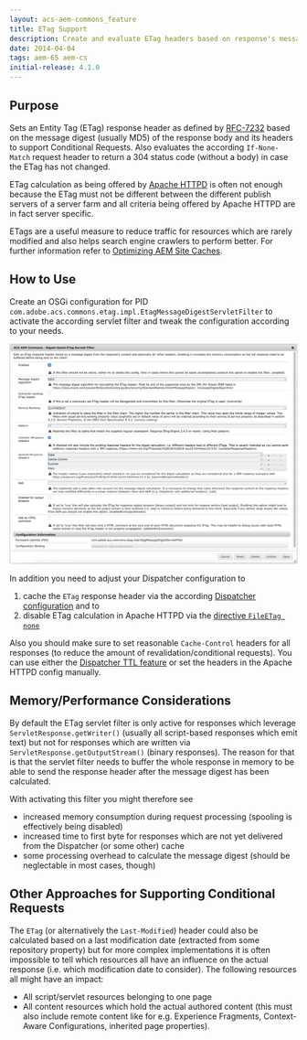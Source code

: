 ```yaml
---
layout: acs-aem-commons_feature
title: ETag Support
description: Create and evaluate ETag headers based on response's message digest
date: 2014-04-04
tags: aem-65 aem-cs
initial-release: 4.1.0
---
```


## Purpose

Sets an Entity Tag (ETag) response header as defined by [RFC-7232](https://tools.ietf.org/html/rfc7232) based on the message digest (usually MD5) of the response body and its headers to support Conditional Requests. Also evaluates the according `If-None-Match` request header to return a 304 status code (without a body) in case the ETag has not changed.

ETag calculation as being offered by [Apache HTTPD](https://httpd.apache.org/docs/2.4/mod/core.html#fileetag) is often not enough because the ETag must not be different between the different publish servers of a server farm and all criteria being offered by Apache HTTPD are in fact server specific.

ETags are a useful measure to reduce traffic for resources which are rarely modified and also helps search engine crawlers to perform better.
For further information refer to [Optimizing AEM Site Caches](https://helpx.adobe.com/experience-manager/kb/optimizing-aem-site-caches.html).

## How to Use

Create an OSGi configuration for PID `com.adobe.acs.commons.etag.impl.EtagMessageDigestServletFilter` to activate the according servlet filter and tweak the configuration according to your needs.

![image](images/osgi-configuration.png)

In addition you need to adjust your Dispatcher configuration to
1. cache the `ETag` response header via the according [Dispatcher configuration](https://docs.adobe.com/content/help/en/experience-manager-dispatcher/using/configuring/dispatcher-configuration.html#caching-http-response-headers) and to
1. disable ETag calculation in Apache HTTPD via the [directive `FileETag none`](https://httpd.apache.org/docs/2.4/mod/core.html#fileetag)

Also you should make sure to set reasonable `Cache-Control` headers for all responses (to reduce the amount of revalidation/conditional requests). You can use either the [Dispatcher TTL feature](../dispatcher-ttl/) or set the headers in the Apache HTTPD config manually.

## Memory/Performance Considerations

By default the ETag servlet filter is only active for responses which leverage `ServletResponse.getWriter()` (usually all script-based responses which emit text) but not for responses
which are written via `ServletResponse.getOutputStream()` (binary responses). The reason for that is that the servlet filter needs to buffer the whole response in memory to be able
to send the response header after the message digest has been calculated.

With activating this filter you might therefore see
* increased memory consumption during request processing (spooling is effectively being disabled)
* increased time to first byte for responses which are not yet delivered from the Dispatcher (or some other) cache
* some processing overhead to calculate the message digest (should be neglectable in most cases, though)

## Other Approaches for Supporting Conditional Requests

The `ETag` (or alternatively the `Last-Modified`) header could also be calculated based on a last modification date (extracted from some repository property) but for more complex implementations it is often impossible to tell which resources all have an influence on the actual response (i.e. which modification date to consider). The following resources all might have an impact:
* All script/servlet resources belonging to one page
* All content resources which hold the actual authored content (this must also include remote content like for e.g. Experience Fragments, Context-Aware Configurations, inherited page properties).
